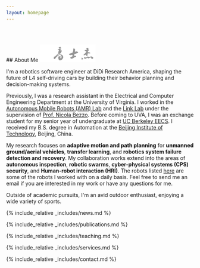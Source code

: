 ```yaml
---
layout: homepage
---
```


<h1 id="about-me"></h1>

<h2 style="margin: 60px 0px 10px;"> </h2>
## About Me <img src='assets/img/Shijie_name.png' alt='drawing' width='150px'/>

I'm a robotics software engineer at DiDi Research America, shaping the future of L4 self-driving cars by building their behavior planning and decision-making systems. 

Previously, I was a research assistant in the Electrical and Computer Engineering Department at the University of Virginia. I worked in the <a href="https://www.bezzorobotics.com/"  target="_blank">Autonomous Mobile Robots (AMR) Lab</a> and the <a href="https://engineering.virginia.edu/link-lab" target="_blank">Link Lab</a> under the supervision of <a href="https://engineering.virginia.edu/faculty/nicola-bezzo" target="_blank">Prof. Nicola Bezzo</a>. Before coming to UVA, I was an exchange student for my senior year of undergraduate at <a href="https://eecs.berkeley.edu/" target="_blank">UC Berkeley EECS</a>. I received my B.S. degree in Automation at the [Beijing Institute of Technology](https://english.bit.edu.cn/), Beijing, China.

My research focuses on <strong style="font-weight:800">adaptive motion and path planning</strong> for <strong style="font-weight:800">unmanned ground/aerial vehicles</strong>, <strong style="font-weight:700">transfer learning</strong>, and <strong style="font-weight:700">robotics system failure detection and recovery</strong>. My collaboration works extend into the areas of <strong style="font-weight:700">autonomous inspection</strong>, <strong style="font-weight:700">robotic swarms</strong>, <strong style="font-weight:700">cyber-physical systems (CPS) security</strong>, and <strong style="font-weight:700">Human-robot interaction (HRI)</strong>. The robots listed <a href="https://www.bezzorobotics.com/lab-robots" target="_blank">here</a> are some of the robots I worked with on a daily basis. Feel free to send me an email if you are interested in my work or have any questions for me.

Outside of academic pursuits, I'm an avid outdoor enthusiast, enjoying a wide variety of sports.


{% include_relative _includes/news.md %}

{% include_relative _includes/publications.md %}

{% include_relative _includes/teaching.md %}

<!-- {% include_relative _includes/talks.md %} -->

{% include_relative _includes/services.md %}

{% include_relative _includes/contact.md %}
